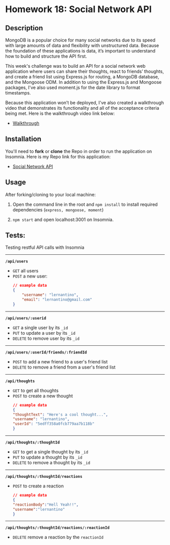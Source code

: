 # Homework 18: Social Network API

## Description

MongoDB is a popular choice for many social networks due to its speed with large amounts of data and flexibility with unstructured data. Because the foundation of these applications is data, it’s important to understand how to build and structure the API first.

This week's challenge was to build an API for a social network web application where users can share their thoughts, react to friends’ thoughts, and create a friend list using Express.js for routing, a MongoDB database, and the Mongoose ODM. In addition to using the Express.js and Mongoose packages, I've also used moment.js for the date library to format timestamps.

Because this application won’t be deployed, I've also created a walkthrough video that demonstrates its functionality and all of the acceptance criteria being met. Here is the walkthrough video link below:

- [Walkthrough](https://drive.google.com/file/d/1N8ZkSwIZUWR19EZhM2OqxAa6SC9GhJr1/view?usp=sharing)

## Installation

You'll need to **fork** or **clone** the Repo in order to run the application on Insomnia. Here is my Repo link for this application:
- [Social Network API](https://github.com/jasonchun7/hw-18-social-network-api)

## Usage

After forking/cloning to your local machine:

1. Open the command line in the root and `npm install` to install required dependencies (`express, mongoose, moment`)

3. `npm start` and open localhost:3001 on Insomnia.

## Tests:  

Testing restful API calls with Insomnia 

---
**`/api/users`**
- `GET` all users
- `POST` a new user:
    ```json
    // example data
    {
        "username": "lernantino",
        "email": "lernantino@gmail.com"
    }
    ```
---
**`/api/users/:userid`**
- `GET` a single user by its `_id` 
- `PUT` to update a user by its `_id`
- `DELETE` to remove user by its `_id`
---
**`/api/users/:userId/friends/:friendId`**
- `POST` to add a new friend to a user's friend list
- `DELETE` to remove a friend from a user's friend list
---
**`/api/thoughts`** 
- `GET` to get all thoughts
- `POST` to create a new thought
    ```json
    // example data
    {
    "thoughtText": "Here's a cool thought...",
    "username": "lernantino",
    "userId": "5edff358a0fcb779aa7b118b"
    }
    ```
---
**`/api/thoughts/:thoughtId`**
- `GET` to get a single thought by its `_id`
- `PUT` to update a thought by its `_id`
- `DELETE` to remove a thought by its `_id`
---

**`/api/thoughts/:thoughtId/reactions`**

- `POST` to create a reaction 
    ```json
    // example data
    {
    "reactionBody":"Hell Yeah!!",
    "username":"lernantino"
    }
    ```
---
**`/api/thoughts/:thoughtId/reactions/:reactionId`**
- `DELETE` remove a reaction by the `reactionId` 
